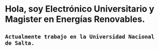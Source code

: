 # Hola, soy Electrónico Universitario y Magister en Energías Renovables. 
## `Actualmente trabajo en la Universidad Nacional de Salta.`
